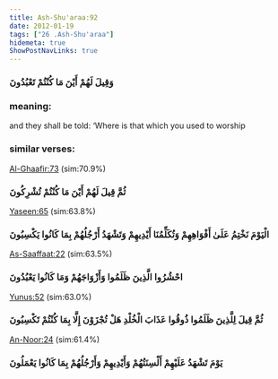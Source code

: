 ```yaml
---
title: Ash-Shu'araa:92
date: 2012-01-19
tags: ["26 .Ash-Shu'araa"]
hidemeta: true 
ShowPostNavLinks: true 
---
```

### وَقِيلَ لَهُمْ أَيْنَ مَا كُنْتُمْ تَعْبُدُونَ
### meaning: 
and they shall be told: ‘Where is that which you used to worship
### similar verses: 

[Al-Ghaafir:73](/40/73) (sim:70.9%)

### ثُمَّ قِيلَ لَهُمْ أَيْنَ مَا كُنْتُمْ تُشْرِكُونَ

[Yaseen:65](/36/65) (sim:63.8%)

### الْيَوْمَ نَخْتِمُ عَلَىٰ أَفْوَاهِهِمْ وَتُكَلِّمُنَا أَيْدِيهِمْ وَتَشْهَدُ أَرْجُلُهُمْ بِمَا كَانُوا يَكْسِبُونَ

[As-Saaffaat:22](/37/22) (sim:63.5%)

### احْشُرُوا الَّذِينَ ظَلَمُوا وَأَزْوَاجَهُمْ وَمَا كَانُوا يَعْبُدُونَ

[Yunus:52](/10/52) (sim:63.0%)

### ثُمَّ قِيلَ لِلَّذِينَ ظَلَمُوا ذُوقُوا عَذَابَ الْخُلْدِ هَلْ تُجْزَوْنَ إِلَّا بِمَا كُنْتُمْ تَكْسِبُونَ

[An-Noor:24](/24/24) (sim:61.4%)

### يَوْمَ تَشْهَدُ عَلَيْهِمْ أَلْسِنَتُهُمْ وَأَيْدِيهِمْ وَأَرْجُلُهُمْ بِمَا كَانُوا يَعْمَلُونَ
